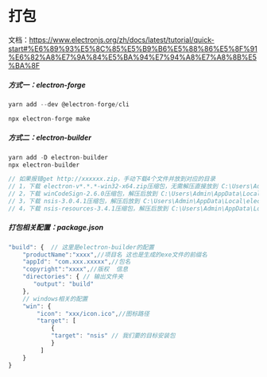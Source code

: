 # 打包

文档：https://www.electronjs.org/zh/docs/latest/tutorial/quick-start#%E6%89%93%E5%8C%85%E5%B9%B6%E5%88%86%E5%8F%91%E6%82%A8%E7%9A%84%E5%BA%94%E7%94%A8%E7%A8%8B%E5%BA%8F


##### 方式一：electron-forge
```javascript
yarn add --dev @electron-forge/cli

npx electron-forge make
```

##### 方式二：electron-builder
```javascript
yarn add -D electron-builder
npx electron-builder

// 如果报错get http://xxxxxx.zip，手动下载4个文件并放到对应的目录
// 1，下载 electron-v*.*.*-win32-x64.zip压缩包，无需解压直接放到 C:\Users\Admin\AppData\Local\electron\Cache\目录下
// 2，下载 winCodeSign-2.6.0压缩包，解压后放到 C:\Users\Admin\AppData\Local\electron-builder\Cache\winCodeSign\目录下
// 3，下载 nsis-3.0.4.1压缩包，解压后放到 C:\Users\Admin\AppData\Local\electron-builder\Cache\nsis\目录下
// 4，下载 nsis-resources-3.4.1压缩包，解压后放到 C:\Users\Admin\AppData\Local\electron-builder\Cache\nsis\目录下
```

##### 打包相关配置：package.json
```javascript
"build": {  // 这里是electron-builder的配置
    "productName":"xxxx",//项目名 这也是生成的exe文件的前缀名
    "appId": "com.xxx.xxxxx",//包名  
    "copyright":"xxxx",//版权  信息
    "directories": { // 输出文件夹
       "output": "build"
    }, 
    // windows相关的配置
    "win": {  
        "icon": "xxx/icon.ico",//图标路径
        "target": [
            {
            "target": "nsis" // 我们要的目标安装包
            }
         ] 
    }  
}
```